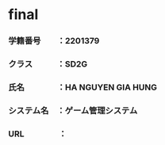 # final
### 学籍番号　　：2201379
### クラス　　　：SD2G
### 氏名　　　　：HA NGUYEN GIA HUNG
### システム名　：ゲーム管理システム
### URL　　　　 ：
